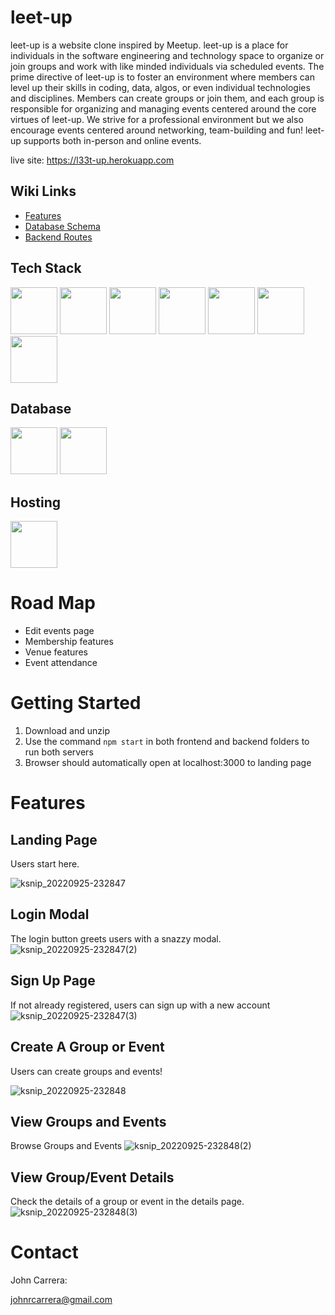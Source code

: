 # leet-up

leet-up is a website clone inspired by Meetup. leet-up is a place for individuals in the software engineering and technology space to organize or join groups and work with like minded individuals via scheduled events. The prime directive of leet-up is to foster an environment where members can level up their skills in coding, data, algos, or even individual technologies and disciplines. Members can create groups or join them, and each group is responsible for organizing and managing events centered around the core virtues of leet-up. We strive for a professional environment but we also encourage events centered around networking, team-building and fun! leet-up supports both in-person and online events.  

live site: https://l33t-up.herokuapp.com


## Wiki Links

- [Features](https://github.com/JohnCarrera/solo-project-1/wiki/Features)
- [Database Schema](https://github.com/JohnCarrera/solo-project-1/wiki/Database-Schema)
- [Backend Routes](https://github.com/JohnCarrera/solo-project-1/blob/main/backend/readme.md)


## Tech Stack

[<img src="https://user-images.githubusercontent.com/105324675/190725431-5033a82c-51ff-4a9a-b9ff-48ad606a2a5e.svg" width="75" height="75">](https://www.javascript.com/) [<img src="https://user-images.githubusercontent.com/105324675/190726531-63e5fa0c-5e9a-4e12-a4df-ac578bdfefb3.svg" width="75" height="75">](https://whatwg.org/) [<img src="https://user-images.githubusercontent.com/105324675/190727242-21af03e1-b793-4257-bdc5-14996fb8da63.svg" width="75" height="75">](https://www.css3.com/) [<img src="https://user-images.githubusercontent.com/105324675/190727472-da7d5a51-ef2e-4f71-b90c-333debd2d147.svg" width="75" height="75">](https://reactjs.org/) [<img src="https://user-images.githubusercontent.com/105324675/190727697-f61e28b7-1597-4be0-9dc4-dbc443790f86.svg" width="75" height="75">](https://redux.js.org/) [<img src="https://user-images.githubusercontent.com/105324675/190729715-5aeed1a2-0914-413e-ac4b-de23aa7ed802.svg" width="75" height="75">](https://nodejs.org/en) [<img src="https://user-images.githubusercontent.com/105324675/190729918-773ddf18-90d3-4d52-aa81-c02731d413bf.svg" width="75" height="75">](https://www.npmjs.com/)     


## Database
[<img src="https://user-images.githubusercontent.com/105324675/190727354-8f322958-5b34-4c96-b052-358d06d0d9ef.svg" width="75" height="75">](https://www.postgresql.org) [<img src="https://user-images.githubusercontent.com/105324675/190739700-864f937c-4e43-48ea-9216-00edb49d301d.svg" width="75" height="75">](https://sequelize.org/)


## Hosting
[<img src="https://user-images.githubusercontent.com/105324675/190728454-cada0d3c-3da2-4a21-a781-62d398a96538.svg" width="75" height="75">](https://www.heroku.com)






# Road Map

- Edit events page
- Membership features
- Venue features
- Event attendance




# Getting Started 
  
 1. Download and unzip 
 2. Use the command ```npm start``` in both frontend and backend folders to run both servers
 3. Browser should automatically open at localhost:3000 to landing page


# Features

## Landing Page

Users start here.

![ksnip_20220925-232847](https://user-images.githubusercontent.com/105324675/192190378-fe8f18e6-a98f-449d-8149-bd757bff7fcd.png)

## Login Modal

The login button greets users with a snazzy modal.
![ksnip_20220925-232847(2)](https://user-images.githubusercontent.com/105324675/192190412-f1cbc4f1-9fda-4dd4-830a-a91447370a60.png)


## Sign Up Page


If not already registered, users can sign up with a new account
![ksnip_20220925-232847(3)](https://user-images.githubusercontent.com/105324675/192190423-2b6a3efb-70e2-43b9-aa63-b67a9c31db33.png)


## Create A Group or Event


Users can create groups and events!

![ksnip_20220925-232848](https://user-images.githubusercontent.com/105324675/192190450-a548354f-652f-48aa-ba11-2889baeea1ba.png)


## View Groups and Events


Browse Groups and Events
![ksnip_20220925-232848(2)](https://user-images.githubusercontent.com/105324675/192190490-d1eb792d-66c9-4c17-9c53-3f44ea40c638.png)


 
## View Group/Event Details

Check the details of a group or event in the details page.
![ksnip_20220925-232848(3)](https://user-images.githubusercontent.com/105324675/192190511-c3e891ac-0093-4933-bcf1-728b6266b75a.png)


# Contact 

John Carrera: 

johnrcarrera@gmail.com
